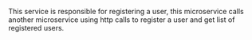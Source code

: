 This service is responsible for registering a user, this microservice calls another microservice using http calls to register a user and get list of registered users.
